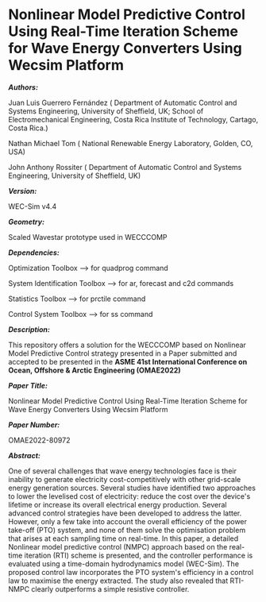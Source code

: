 # Nonlinear Model Predictive Control Using Real-Time Iteration Scheme for Wave Energy Converters Using Wecsim Platform

_**Authors:**_ 
 
Juan Luis Guerrero Fernández 
( Department of Automatic Control and Systems Engineering, University of Sheffield, UK;
   School of Electromechanical Engineering, Costa Rica Institute of Technology, Cartago, Costa Rica.)

Nathan Michael Tom 
( National Renewable Energy Laboratory, Golden, CO, USA)

John Anthony Rossiter
( Department of Automatic Control and Systems Engineering, University of Sheffield, UK)

_**Version:**_  

WEC-Sim v4.4

_**Geometry:**_ 

Scaled Wavestar prototype used in WECCCOMP

_**Dependencies:**_

   Optimization Toolbox 		-->	for quadprog command

   System Identification Toolbox	-->	for ar, forecast and c2d commands

   Statistics Toolbox		-->	for prctile command

   Control System Toolbox		-->	for ss command

_**Description:**_

This repository offers a solution for the WECCCOMP based on Nonlinear Model Predictive Control strategy 
presented in a Paper submitted and accepted to be presented in the **ASME 41st International Conference on Ocean, Offshore & Arctic Engineering (OMAE2022)**

_**Paper Title:**_ 

Nonlinear Model Predictive Control Using Real-Time Iteration Scheme for Wave Energy Converters Using Wecsim Platform

_**Paper Number:**_ 

OMAE2022-80972

_**Abstract:**_ 

One of several challenges that wave energy technologies face is their inability to generate electricity cost-competitively 
with other grid-scale energy generation sources. Several studies have identified two approaches to lower the levelised cost of electricity: 
reduce the cost over the device's lifetime or increase its overall electrical energy production. Several advanced control strategies have been 
developed to address the latter. However, only a few take into account the overall efficiency of the power take-off (PTO) system, and none of
them solve the optimisation problem that arises at each sampling time on real-time. In this paper, a detailed Nonlinear model predictive control (NMPC)
approach based on the real-time iteration (RTI) scheme is presented, and the controller performance is evaluated using a time-domain hydrodynamics model (WEC-Sim).
The proposed control law incorporates the PTO system's efficiency in a control law to maximise the energy extracted. The study also revealed that RTI-NMPC clearly 
outperforms a simple resistive controller.


